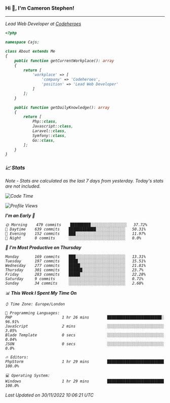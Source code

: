 ### Hi 👋, I'm Cameron Stephen!
<hr>
<p><em>Lead Web Developer at <a href="https://codeheroes.co.uk">Codeheroes</a></p>


```php
<?php

namespace Cajs;

class About extends Me
{
    public function getCurrentWorkplace(): array
    {
        return [
            'workplace' => [
                'company' => 'Codeheroes',
                'position' => 'Lead Web Developer'
            ]
        ];
    }

    public function getDailyKnowledge(): array
    {
        return [
            Php::class,
            Javascript::class,
            Laravel::class,
            Symfony::class,
            Go::class,
        ];
    }
}
```

### 📈 Stats
<p><em>Note - Stats are calculated as the last 7 days from yesterday. Today's stats are not included.</em></p>


<!--START_SECTION:waka-->
![Code Time](http://img.shields.io/badge/Code%20Time-3%2C228%20hrs%2020%20mins-blue)

![Profile Views](http://img.shields.io/badge/Profile%20Views-2-blue)

**I'm an Early 🐤** 

```text
🌞 Morning    479 commits    █████████░░░░░░░░░░░░░░░░   37.72% 
🌆 Daytime    639 commits    ████████████░░░░░░░░░░░░░   50.31% 
🌃 Evening    152 commits    ███░░░░░░░░░░░░░░░░░░░░░░   11.97% 
🌙 Night      0 commits      ░░░░░░░░░░░░░░░░░░░░░░░░░   0.0%

```
📅 **I'm Most Productive on Thursday** 

```text
Monday       169 commits    ███░░░░░░░░░░░░░░░░░░░░░░   13.31% 
Tuesday      197 commits    ████░░░░░░░░░░░░░░░░░░░░░   15.51% 
Wednesday    277 commits    █████░░░░░░░░░░░░░░░░░░░░   21.81% 
Thursday     301 commits    ██████░░░░░░░░░░░░░░░░░░░   23.7% 
Friday       283 commits    █████░░░░░░░░░░░░░░░░░░░░   22.28% 
Saturday     9 commits      ░░░░░░░░░░░░░░░░░░░░░░░░░   0.71% 
Sunday       34 commits     ░░░░░░░░░░░░░░░░░░░░░░░░░   2.68%

```


📊 **This Week I Spent My Time On** 

```text
⌚︎ Time Zone: Europe/London

💬 Programming Languages: 
PHP                      1 hr 26 mins        ████████████████████████░   96.91% 
JavaScript               2 mins              ░░░░░░░░░░░░░░░░░░░░░░░░░   3.05% 
Blade Template           0 secs              ░░░░░░░░░░░░░░░░░░░░░░░░░   0.04% 
JSON                     0 secs              ░░░░░░░░░░░░░░░░░░░░░░░░░   0.0%

🔥 Editors: 
PhpStorm                 1 hr 29 mins        █████████████████████████   100.0%

💻 Operating System: 
Windows                  1 hr 29 mins        █████████████████████████   100.0%

```


 Last Updated on 30/11/2022 10:06:21 UTC
<!--END_SECTION:waka-->
